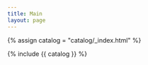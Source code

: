 ```yaml
---
title: Main
layout: page
---
```


{% assign catalog = "catalog/_index.html" %}


{% include {{ catalog }} %}